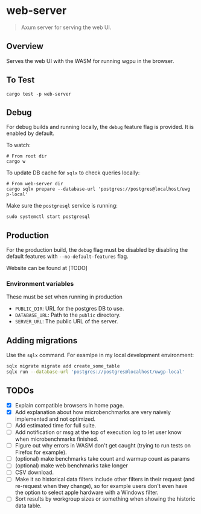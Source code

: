 # web-server

> Axum server for serving the web UI.

## Overview

Serves the web UI with the WASM for running wgpu in the browser.

## To Test

```not_rust
cargo test -p web-server
```

## Debug

For debug builds and running locally, the `debug` feature flag is provided.
It is enabled by default.

To watch:
```
# From root dir
cargo w
```

To update DB cache for `sqlx` to check queries locally:
```
# From web-server dir
cargo sqlx prepare --database-url 'postgres://postgres@localhost/uwg
p-local'
```

Make sure the `postgresql` service is running:
```
sudo systemctl start postgresql
```

## Production

For the production build, the `debug` flag must be disabled by disabling the
default features with `--no-default-features` flag.

Website can be found at \[TODO\]

### Environment variables

These must be set when running in production

- `PUBLIC_DIR`: URL for the postgres DB to use.
- `DATABASE_URL`: Path to the `public` directory.
- `SERVER_URL`: The public URL of the server.

## Adding migrations

Use the `sqlx` command. For examlpe in my local development environment:

```sh
sqlx migrate migrate add create_some_table
sqlx run --database-url 'postgres://postgres@localhost/uwgp-local'
```

## TODOs

- [x] Explain compatible browsers in home page.
- [x] Add explanation about how microbenchmarks are very naively implemented and not optimized.
- [ ] Add estimated time for full suite.
- [ ] Add notification or msg at the top of execution log to let user know when microbenchmarks finished.
- [ ] Figure out why errors in WASM don't get caught (trying to run tests on Firefox for example).
- [ ] (optional) make benchmarks take count and warmup count as params
- [ ] (optional) make web benchmarks take longer
- [ ] CSV download.
- [ ] Make it so historical data filters include other filters in their request
      (and re-request when they change), so for example users don't even have
      the option to select apple hardware with a Windows filter.
- [ ] Sort results by workgroup sizes or something when showing the historic
      data table.
